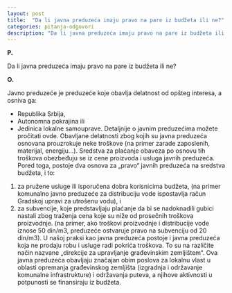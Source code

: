 ```yaml
---
layout: post
title:  "Da li javna preduzeća imaju pravo na pare iz budžeta ili ne?"
categories: pitanja-odgovori
description: "Da li javna preduzeća imaju pravo na pare iz budžeta ili ne?"
---
```


**P.**

Da li javna preduzeća imaju pravo na pare iz budžeta ili ne?


**O.**

Javno preduzeće je preduzeće koje obavlja delatnost od opšteg interesa, a osniva ga:
- Republika Srbija,
- Autonomna pokrajina ili
- Jedinica lokalne samouprave.
Detaljnije o javnim preduzećima možete pročitati ovde.
Obavljane delatnosti zbog kojih su javna preduzeća osnovana prouzrokuje neke troškove (na primer zarade zaposlenih, materijal, energiju…). Sredstva za plaćanje obaveza po osnovu tih troškova obezbeđuju se iz cene proizvoda i usluga javnih preduzeća. Pored toga, postoje dva osnova za „pravo“ javnih preduzeća na sredstva budžeta, i to:
1. za pružene usluge ili isporučena dobra korisnicima budžeta, (na primer komunalno javno preduzeće za distribuciju vode ispostavlja račun Gradskoj upravi za utrošenu vodu), i
2. za subvencije, koje predstavljaju plaćanje da bi se nadoknadili gubici nastali zbog traženja cena koje su niže od prosečnih troškova proizvodnje. (na primer, ako troškovi proizvodnje i distribucije vode iznose 50 din/m3, preduzeće ostvaruje pravo na subvenciju od 20 din/m3).
U našoj praksi kao javna preduzeća postoje i javna preduzeća koja ne prodaju robu i usluge radi pokrića troškova. To su na različite način nazvane „direkcije za upravljanje građevinskim zemljištem“. Ova javna preduzeća obavljaju značajan obim poslova za lokalnu vlast u oblasti opremanja građevinskog zemljišta (izgradnja i održavanje komunalne infrastrukture) i održavanja puteva, a njihove aktivnosti u potpunosti se finansiraju iz budžeta.